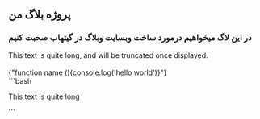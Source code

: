 <h2>
  پروژه بلاگ من
</h2>
<h3>
  در این لاگ میخواهیم درمورد ساخت وبسایت وبلاگ در گیتهاب صحبت کنیم
</h3>
<div class="code">
   This text is quite long, and will be truncated once displayed.
   <br />

   <br />
   {"function name (){console.log('hello world')}"}                
</div>
  ```bash <p>This text is quite long</p>```
